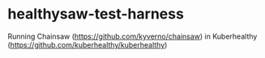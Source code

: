 # healthysaw-test-harness
Running Chainsaw (https://github.com/kyverno/chainsaw) in Kuberhealthy (https://github.com/kuberhealthy/kuberhealthy)
